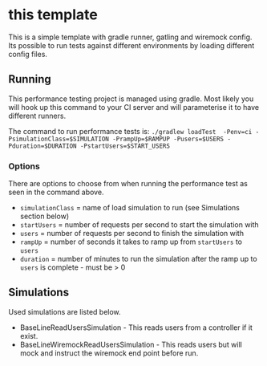 # this template

This is a simple template with gradle runner, gatling and wiremock config. Its possible to run tests against different environments by loading different config files.  

## Running

This performance testing project is managed using gradle. Most likely you will hook up this command to your CI server and will parameterise it to have different runners. 

The command to run performance tests is:
`./gradlew loadTest  -Penv=ci -PsimulationClass=$SIMULATION -PrampUp=$RAMPUP -Pusers=$USERS -Pduration=$DURATION -PstartUsers=$START_USERS`

### Options

There are options to choose from when running the performance test as seen in the command above.

* `simulationClass` = name of load simulation to run (see Simulations section below)
* `startUsers` = number of requests per second to start the simulation with
* `users` = number of requests per second to finish the simulation with
* `rampUp` = number of seconds it takes to ramp up from `startUsers` to `users`
* `duration` = number of minutes to run the simulation after the ramp up to `users` is complete - must be > 0

## Simulations

Used simulations are listed below.

* BaseLineReadUsersSimulation - This reads users from a controller if it exist.
* BaseLineWiremockReadUsersSimulation - This reads users but will mock and instruct the wiremock end point before run. 

